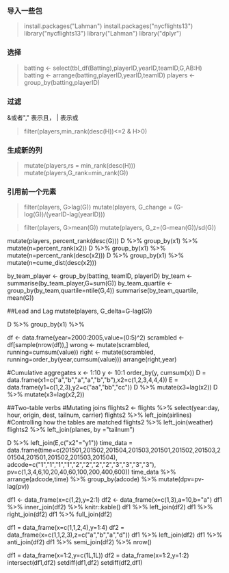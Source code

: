### 导入一些包

>install.packages("Lahman")
>install.packages("nycflights13")
>library("nycflights13")
>library("Lahman")
>library("dplyr")

### 选择
>batting <- select(tbl_df(Batting),playerID,yearID,teamID,G,AB:H)
>batting <- arrange(batting,playerID,yearID,teamID)
>players <- group_by(batting,playerID)

### 过滤
&或者"," 表示且， | 表示或 
>filter(players,min_rank(desc(H))<=2 & H>0)

### 生成新的列
>mutate(players,rs = min_rank(desc(H)))
>mutate(players,G_rank=min_rank(G))

### 引用前一个元素
>filter(players, G>lag(G))
>mutate(players, G_change = (G-log(G))/(yearID-lag(yearID)))

>filter(players, G>mean(G))
>mutate(players, G_z=(G-mean(G))/sd(G))

mutate(players, percent_rank(desc(G)))
D %>% group_by(x1) %>% mutate(n=percent_rank(x2))
D %>% group_by(x1) %>% mutate(n=percent_rank(desc(x2)))
D %>% group_by(x1) %>% mutate(n=cume_dist(desc(x2)))

by_team_player <- group_by(batting, teamID, playerID)
by_team <- summarise(by_team_player,G=sum(G))
by_team_quartile <- group_by(by_team,quartile=ntile(G,4))
summarise(by_team_quartile, mean(G))

##Lead and Lag
mutate(players, G_delta=G-lag(G))

D %>% group_by(x1) %>% 

df <- data.frame(year=2000:2005,value=(0:5)^2)
scrambled <- df[sample(nrow(df)),]
wrong <- mutate(scrambled, running=cumsum(value))
right <- mutate(scrambled, running=order_by(year,cumsum(value)))
arrange(right,year)

#Cumulative aggregates
x <- 1:10
y <- 10:1
order_by(y, cumsum(x))
D = data.frame(x1=c("a","b","a","a","b","b"),x2=c(1,2,3,4,4,4))
E = data.frame(y1=c(1,2,3),y2=c("aa","bb","cc"))
D %>% mutate(x3=lag(x2))
D %>% mutate(x3=lag(x2,2))


##Two-table verbs 
#Mutating joins
flights2 <- flights %>% select(year:day, hour, origin, dest, tailnum, carrier)
flights2 %>% left_join(airlines)
#Controlling how the tables are matched
flights2 %>% left_join(weather)
flights2 %>% left_join(planes, by ="tailnum")

D %>% left_join(E,c("x2"="y1"))
time_data = data.frame(time=c(201501,201502,201504,201503,201501,201502,201503,201504,201501,201502,201503,201504),
                       adcode=c("1","1","1","1","2","2","2","2","3","3","3","3"),
                       pv=c(1,3,4,6,10,20,40,60,100,200,400,600))
time_data %>% arrange(adcode,time) %>% group_by(adcode) %>% mutate(dpv=pv-lag(pv))

df1 <- data_frame(x=c(1,2),y=2:1)
df2 <- data_frame(x=c(1,3),a=10,b="a")
df1 %>% inner_join(df2) %>% knitr::kable()
df1 %>% left_join(df2)
df1 %>% right_join(df2)
df1 %>% full_join(df2)

df1 = data_frame(x=c(1,1,2,4),y=1:4)
df2 = data_frame(x=c(1,1,2,3),z=c("a","b","a","d"))
df1 %>% left_join(df2)
df1 %>% anti_join(df2)
df1 %>% semi_join(df2) %>% nrow()

df1 = data_frame(x=1:2,y=c(1L,1L))
df2 = data_frame(x=1:2,y=1:2)
intersect(df1,df2)
setdiff(df1,df2)
setdiff(df2,df1)
